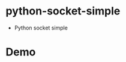 # python-socket-simple
- Python socket simple
# Demo
[logo]: https://github.com/thanhtaivtt/python-socket-simple/python-socket.gif "Demo"
